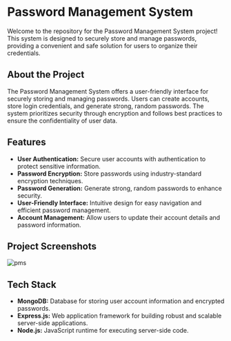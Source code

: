 # Password Management System

Welcome to the repository for the Password Management System project! This system is designed to securely store and manage passwords, providing a convenient and safe solution for users to organize their credentials.

## About the Project

The Password Management System offers a user-friendly interface for securely storing and managing passwords. Users can create accounts, store login credentials, and generate strong, random passwords. The system prioritizes security through encryption and follows best practices to ensure the confidentiality of user data.

## Features

- **User Authentication:** Secure user accounts with authentication to protect sensitive information.
- **Password Encryption:** Store passwords using industry-standard encryption techniques.
- **Password Generation:** Generate strong, random passwords to enhance security.
- **User-Friendly Interface:** Intuitive design for easy navigation and efficient password management.
- **Account Management:** Allow users to update their account details and password information.

## Project Screenshots

![pms](https://github.com/anushka-srivastava22/my-portfolio/assets/67271376/e36104aa-919d-49ec-b0d6-6fa059fe3dd4)

## Tech Stack

- **MongoDB:** Database for storing user account information and encrypted passwords.
- **Express.js:** Web application framework for building robust and scalable server-side applications.
- **Node.js:** JavaScript runtime for executing server-side code.
  

